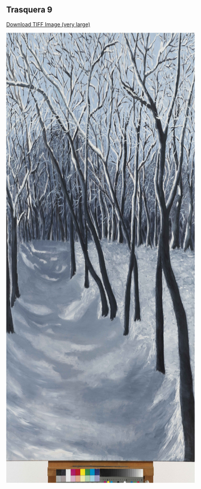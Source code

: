 ## Trasquera 9

[Download TIFF Image (very large)](https://sigrid-paintings.s3.amazonaws.com/wetransfer_zigrid-photos-tiff-part-1-2_2024-05-31_1621/trasquera9.tif)

<img src="../assets/images/hires_trasquera9.jpg" height="1200px" width="900px" />


